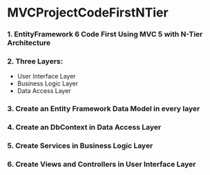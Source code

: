 # MVCProjectCodeFirstNTier
### 1. EntityFramework 6 Code First Using MVC 5 with N-Tier Architecture
### 2. Three Layers:
   - User Interface Layer
   - Business Logic Layer
   - Data Access Layer
### 3. Create an Entity Framework Data Model in every layer
### 4. Create an DbContext in Data Access Layer
### 5. Create Services in Business Logic Layer
### 6. Create Views and Controllers in User Interface Layer
